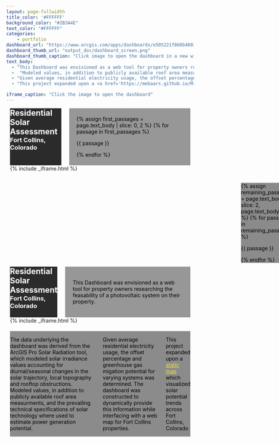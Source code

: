 ```yaml
---
layout: page-fullwidth 
title_color: '#FFFFFF'
background_color: "#2B3A4E"
text_color: "#FFFFFF"
categories:
    - portfolio
dashboard_url: "https://www.arcgis.com/apps/dashboards/e505221f860b46019c62a9c65a37ee75"
dashboard_thumb_url: "output_doc/dashboard_screen.png"
dashboard_thumb_caption: "Click image to open the dashboard in a new window"
text_body: 
  - "This Dashboard was envisioned as a web tool for property owners researching the feasability of a photovoltaic system on their property. The data underlying the dashboard was derived from the ArcGIS Pro Solar Radiation tool, which modeled solar irradiance values accounting for diurnal/seasonal changes in the solar trajectory, local topography and rooftop obstructions."
  -  "Modeled values, in addition to publicly available roof area measurments, and the prevailing technical specifications of solar technology where used to estimate power generation potential."
  - "Given average residential electricity usage, the offset percentage and greenhouse gas migation potential for varying systems was determined. The dashboard was constructed to dynamically provide this information while interfacing with a web map for Fort Collins properties." 
  - "This project expanded upon a <a href='https://mebaars.github.io/MikeBaars/output_doc/m.baars_FTC_solar_final.jpg' style='color: #EEE53E;'>static map</a> which visualized solar potential trends across Fort Collins, Colorado" 

iframe_caption: "Click the image to open the dashboard"
---
```


<style>
.container {
  margin: 10px;
}
.title {
  background-color: #2B2B2B;
}

h2, h3 {
  color: #FFFFFF;
  margin: 0px;
}

.body_txt {
  background-color: #8B8B8B;
  color: #000000;
}

.lead_txt {
  padding: 20px;
  background-color: #979797;
  color: #000000;
}

.iframe_box {
  padding-bottom: 20px;
}

.txt-container {
  margin-left: 630px;
}
</style>

<div class="container t20 hide-for-small-only">
  <div class="title_box medium-4 columns t20">
    <div class="title">    
      <h2>Residential Solar Assessment</h2>
      <h3>Fort Collins, Colorado</h3>
    </div>
    <div class="lead_txt t20">
      {% assign first_passages = page.text_body | slice: 0, 2 %}
      {% for passage in first_passages %}
        <p class="font-size-h4">{{ passage }}</p>
      {% endfor %}
    </div>
  </div>
  <div class="iframe_box medium-8 columns t20">
    <div class="iframe">
      {% include _iframe.html %}
    </div>
  </div>
</div>

<div class="txt-container container t20 hide-for-small-only">
  <div class="medium-12 columns t20">
    <div class="body_txt">
      {% assign remaining_passages = page.text_body | slice: 2, page.text_body.size %}
      {% for passage in remaining_passages %}
        <p class="font-size-h4">{{ passage }}</p>
      {% endfor %}
    </div>
  </div>
</div>

<div class="container t20 show-for-small-only">
  <div class="title_box small-12 columns t20">
    <div class="title">    
      <h2>Residential Solar Assessment</h2>
      <h3>Fort Collins, Colorado</h3>
    </div>
    <div class="lead_txt t20">
      <p class="font-size-h4">This Dashboard was envisioned as a web tool for property owners researching the feasability of a photovoltaic system on their property.</p>
    </div>
  </div>
  <div class="iframe_box small-12 columns t20">
    <!-- Include the iframe modal content -->
    {% include _iframe.html %}
  </div>
  <div class="body_txt small-12 columns t20">
    <p class="font-size-h4">The data underlying the dashboard was derived from the ArcGIS Pro Solar Radiation tool, which modeled solar irradiance values accounting for diurnal/seasonal changes in the solar trajectory, local topography and rooftop obstructions. Modeled values, in addition to publicly available roof area measurments, and the prevailing technical specifications of solar technology where used to estimate power generation potential.</p>
    <p class="font-size-h4">Given average residential electricity usage, the offset percentage and greenhouse gas migation potential for varying systems was determined. The dashboard was constructed to dynamically provide this information while interfacing with a web map for Fort Collins properties.</p>
    <p class="font-size-h4">This project expanded upon a <a href='https://mebaars.github.io/MikeBaars/output_doc/m.baars_FTC_solar_final.jpg' style='color: #EEE53E;'>static map</a> which visualized solar potential trends across Fort Collins, Colorado</p>
  </div>
</div>
